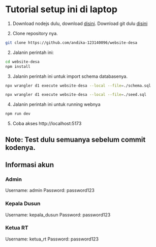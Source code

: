 # Tutorial setup ini di laptop

1. Download nodejs dulu, download [disini](https://nodejs.org/en). Download git dulu [disini](https://git-scm.com/)

2. Clone repository nya.

```bash
git clone https://github.com/andika-123140096/website-desa
```

2. Jalanin perintah ini:

```bash
cd website-desa
npm install
```

3. Jalanin perintah ini untuk import schema databasenya.

```bash
npx wrangler d1 execute website-desa --local --file=./schema.sql

npx wrangler d1 execute website-desa --local --file=./seed.sql
```

4. Jalanin perintah ini untuk running webnya

```bash
npm run dev
```

5. Coba akses http://localhost:5173

## Note: Test dulu semuanya sebelum commit kodenya.

## Informasi akun

### Admin

Username: admin
Password: password123

### Kepala Dusun

Username: kepala_dusun
Password: password123

### Ketua RT

Username: ketua_rt
Password: password123
